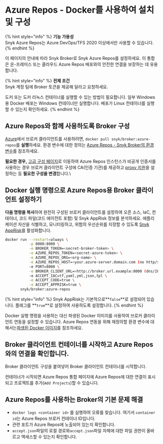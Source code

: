 # Azure Repos - Docker를 사용하여 설치 및 구성

{% hint style="info" %}
**기능 가용성**\
Snyk Azure Repos는 Azure DevOps/TFS 2020 이상에서만 사용할 수 있습니다.
{% endhint %}

이 페이지의 안내에 따라 Snyk Broker로 Snyk Azure Repos를 설정하세요. 이 통합은 온-프레미스 또는 클라우드 Azure Repos 배포와의 안전한 연결을 보장하는 데 유용합니다.

{% hint style="info" %}
**전제 조건**\
Snyk 계정 팀에 Broker 토큰을 제공해 달라고 요청하세요.

도커 또는 도커 리눅스 컨테이너를 실행할 수 있는 방법이 필요합니다. 일부 Windows용 Docker 배포는 Windows 컨테이너만 실행합니다. 배포가 Linux 컨테이너를 실행할 수 있는지 확인하세요.
{% endhint %}

## Azure Repos와 함께 사용하도록 Broker 구성

&#x20;[Azure](https://azure.microsoft.com/en-us/services/devops/)에서 브로커 클라이언트를 사용하려면, `docker pull snyk/broker:azure-repos`를 **실행**하세요. 환경 변수에 대한 정의는 [Azure Repos - Snyk Broker의 환경 변수](azure-repos-environment-variables-for-snyk-broker.md)를 참조하세요.

**필요한 경우,** [고급 구성 페이지](../advanced-configuration-for-snyk-broker-docker-installation/)로 이동하여 Azure Repos 인스턴스가 비공개 인증서를 사용하는 경우 브로커 클라이언트 구성에 CA(인증 기관)를 제공하고  [proxy 지원](../advanced-configuration-for-snyk-broker-docker-installation/proxy-support-with-docker.md)을 설정하는 등 **필요한 구성을 변경**합니다.\


## Docker 실행 명령으로 Azure Repos용 Broker 클라이언트 설정하기

**다음 명령을 복사**하여 완전히 구성된 브로커 클라이언트를 설정하여 오픈 소스, IaC, 컨테이너, 코드 파일(코드 에이전트 포함) 및 Snyk AppRisk 정보를 분석하세요. 애플리케이션 자산을 식별하고, 모니터링하고, 위험의 우선순위를 지정할 수 있도록 [Snyk AppRisk](../../../../manage-risk/snyk-apprisk/)를 활성화합니다.

```bash
docker run --restart=always \
           -p 8000:8000 \
           -e BROKER_TOKEN=<secret-broker-token> \
           -e AZURE_REPOS_TOKEN=<secret-azure-token> \
           -e AZURE_REPOS_ORG=<org-name> \
           -e AZURE_REPOS_HOST=<your.azure-server.domain.com (no http/s)> \
           -e PORT=8000 \
           -e BROKER_CLIENT_URL=<http://broker.url.example:8000 (dns/IP:port)> \
           -e ACCEPT_IAC=tf,yaml,yml,json,tpl \
           -e ACCEPT_CODE=true \
           -e ACCEPT_APPRISK=true \
       snyk/broker:azure-repos
```

{% hint style="info" %}
Snyk AppRisk는 기본적으로**`false`**로 설정되어 있습니다. 플래그를 **`true`**로 설정하여 사용하도록 설정합니다.
{% endhint %}

Docker 실행 명령을 사용하는 대신 파생된 Docker 이미지를 사용하여 브로커 클라이언트 연동을 설정할 수 있습니다. Azure Repos 연동을 위해 재정의할 환경 변수에 대해서는[파생된 Docker 이미지](../derived-docker-images-for-broker-client-integrations-and-container-registry-agent.md)를 참조하세요.

## Broker 클라이언트 컨테이너를 시작하고 Azure Repos와의 연결을 확인합니다.

Broker 클라이언트 구성을 붙여넣어 Broker 클라이언트 컨테이너를 시작합니다.

컨테이너가 시작되면 Azure Repos 통합 페이지에 Azure Repos에 대한 연결이 표시되고 프로젝트를 추가(`Add Projects`)할 수 있습니다.

## Azure Repos를 사용하는 Broker의 기본 문제 해결

* `docker logs <container id>` 를 실행하여 오류를 찾습니다. 여기서 `container id`는 Azure Repos 브로커 컨테이너 ID입니다.
* 관련 포트가 Azure Repos에 노출되어 있는지 확인합니다.
* `accept.json`파일의 로컬 경로와`accept.json`파일 자체에 대한 파일 권한이 올바르고 액세스할 수 있는지 확인합니다.
